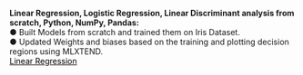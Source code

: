 <style>
  .folder-links{
    color:black;
    text-align:right;
  }
</style>

<b>Linear Regression, Logistic Regression, Linear Discriminant analysis from scratch, Python, NumPy, Pandas:</b></br>
● Built Models from scratch and trained them on Iris Dataset.</br>
● Updated Weights and biases based on the training and plotting decision regions using MLXTEND.</br>
<a class="folder-links" href="https://github.com/deejachhabra/Machine-Learning/blob/main/CNN%2C%20All%20CNN%2C%20Transfer%20Learning%20CNN%20Keras%20Food-101.ipynb">Linear Regression</a>
